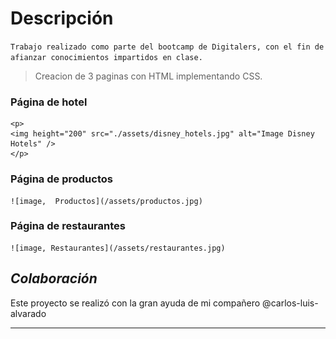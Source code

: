 # **Descripción**

`Trabajo realizado como parte del bootcamp de Digitalers, con el fin de afianzar conocimientos impartidos en clase.`


>Creacion de 3 paginas con HTML implementando CSS. 

### Página de hotel 
    <p>
    <img height="200" src="./assets/disney_hotels.jpg" alt="Image Disney Hotels" />
    </p>

### Página de productos 

    ![image,  Productos](/assets/productos.jpg)   


### Página de restaurantes 


    ![image, Restaurantes](/assets/restaurantes.jpg)



## ***Colaboración***
Este proyecto se realizó con la gran ayuda de mi compañero @carlos-luis-alvarado


----------------------------------------------------------------------------------------------------






